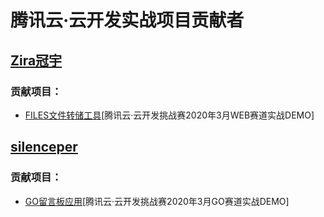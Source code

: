# 腾讯云·云开发实战项目贡献者

## [Zira冠宇](https://github.com/wasfzxt)
### 贡献项目：
- [FILES文件转储工具](https://github.com/TCloudBase/WEB-FILES)[腾讯云·云开发挑战赛2020年3月WEB赛道实战DEMO]

## [silenceper](https://github.com/silenceper)
### 贡献项目：
- [GO留言板应用](https://github.com/TCloudBase/GO-MESSAGE)[腾讯云·云开发挑战赛2020年3月GO赛道实战DEMO]

